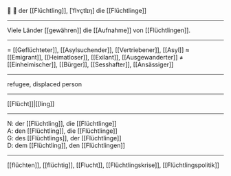 🔵 👥 der [[Flüchtling]], [ˈflʏçtlɪŋ]
die [[Flüchtlinge]]

---
Viele Länder [[gewähren]] die [[Aufnahme]] von [[Flüchtlingen]].


---
= [[Geflüchteter]], [[Asylsuchender]], [[Vertriebener]], [[Asyl]]
≈ [[Emigrant]], [[Heimatloser]], [[Exilant]], [[Ausgewanderter]]
≠ [[Einheimischer]], [[Bürger]], [[Sesshafter]], [[Ansässiger]]

---
refugee, displaced person

---
[[Flücht]]|[[ling]]

---
N: der [[Flüchtling]], die [[Flüchtlinge]]  
A: den [[Flüchtling]], die [[Flüchtlinge]]  
G: des [[Flüchtlings]], der [[Flüchtlinge]]  
D: dem [[Flüchtling]], den [[Flüchtlingen]] 

---
[[flüchten]], [[flüchtig]], [[Flucht]], [[Flüchtlingskrise]], [[Flüchtlingspolitik]]